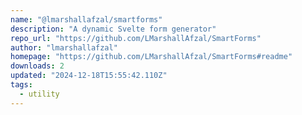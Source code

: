 ```yaml
---
name: "@lmarshallafzal/smartforms"
description: "A dynamic Svelte form generator"
repo_url: "https://github.com/LMarshallAfzal/SmartForms"
author: "lmarshallafzal"
homepage: "https://github.com/LMarshallAfzal/SmartForms#readme"
downloads: 2
updated: "2024-12-18T15:55:42.110Z"
tags: 
  - utility
---
```

